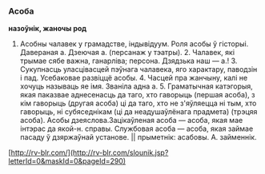 ### Асоба
**назоўнік, жаночы род**

1. Асобны чалавек у грамадстве, індывідуум. Роля асобы ў гісторыі. Давераная а. Дзеючая а. (персанаж у тэатры). 2. Чалавек, які трымае сябе важна, ганарліва; персона. Дзядзька наш — а.! 3. Сукупнасць уласцівасцей пэўнага чалавека, яго характару, паводзін і пад. Усебаковае развіццё асобы. 4. Часцей пра жанчыну, калі не хочуць называць яе імя. Званіла адна а. 5. Граматычная катэгорыя, якая паказвае аднесенасць да таго, хто гаворыць (першая асоба), з кім гаворыць (другая асоба) ці да таго, хто не з'яўляецца ні тым, хто гаворыць, ні субяседнікам (ці да неадушаўлёнага прадмета) (трэцяя асоба). Асобы дзеяслова.Зацікаўленая асоба — асоба, якая мае інтэрас да якой-н. справы. Службовая асоба — асоба, якая займае пасаду ў дзяржаўнай установе. || прыметнік: асабовы. А. займеннік.

<a rel="author">[http://rv-blr.com/](http://rv-blr.com/slounik.jsp?letterId=0&maskId=0&pageId=290)</a>

